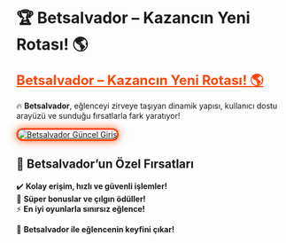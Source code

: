 # 🏆 Betsalvador – Kazancın Yeni Rotası! 🌎  

<a href="https://cutt.ly/SalvadorLink" title="Betsalvador Güncel Giriş" style="color: #ff4500; font-size: 24px; font-weight: bold;">Betsalvador – Kazancın Yeni Rotası! 🌎</a>  

🔥 **Betsalvador**, eğlenceyi zirveye taşıyan dinamik yapısı, kullanıcı dostu arayüzü ve sunduğu fırsatlarla fark yaratıyor!  

<a href="https://cutt.ly/SalvadorLink" title="Betsalvador Güncel Giriş">  
<img src="https://i.ibb.co/BtMhhf6/g-venligiris.jpg" alt="Betsalvador Güncel Giriş" style="max-width: 100%; border: 3px solid #ff4500; border-radius: 15px; box-shadow: 0px 0px 15px rgba(255, 69, 0, 0.8);">  
</a>  

## 🚀 Betsalvador’un Özel Fırsatları  
✔️ **Kolay erişim, hızlı ve güvenli işlemler!**  
🎁 **Süper bonuslar ve çılgın ödüller!**  
⚡ **En iyi oyunlarla sınırsız eğlence!**  

💎 **Betsalvador ile eğlencenin keyfini çıkar!**
